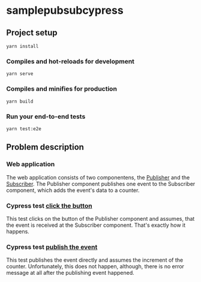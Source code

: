 # samplepubsubcypress

## Project setup
```
yarn install
```

### Compiles and hot-reloads for development
```
yarn serve
```

### Compiles and minifies for production
```
yarn build
```

### Run your end-to-end tests
```
yarn test:e2e
```

## Problem description
### Web application
The web application consists of two componentens, the [Publisher](https://github.com/shahabganji/Sample-Pubsub-Cypress/blob/a0856ee0a4bfeccc078154e2b4c54543afa4f3b9/samplepubsubcypress/src/components/Publisher.vue) and the [Subscriber](https://github.com/shahabganji/Sample-Pubsub-Cypress/blob/a0856ee0a4bfeccc078154e2b4c54543afa4f3b9/samplepubsubcypress/src/components/Subscriber.vue). The Publisher component publishes one event to the Subscriber component, which adds the event's data to a counter.

### Cypress test [click the button](https://github.com/shahabganji/Sample-Pubsub-Cypress/blob/a0856ee0a4bfeccc078154e2b4c54543afa4f3b9/samplepubsubcypress/tests/e2e/specs/test.js#L7)
This test clicks on the button of the Publisher component and assumes, that the event is received at the Subscriber component. That's exactly how it happens.

### Cypress test [publish the event](https://github.com/shahabganji/Sample-Pubsub-Cypress/blob/a0856ee0a4bfeccc078154e2b4c54543afa4f3b9/samplepubsubcypress/tests/e2e/specs/test.js#L17)
This test publishes the event directly and assumes the increment of the counter. Unfortunately, this does not happen, although, there is no error message at all after the publishing event happened. 


